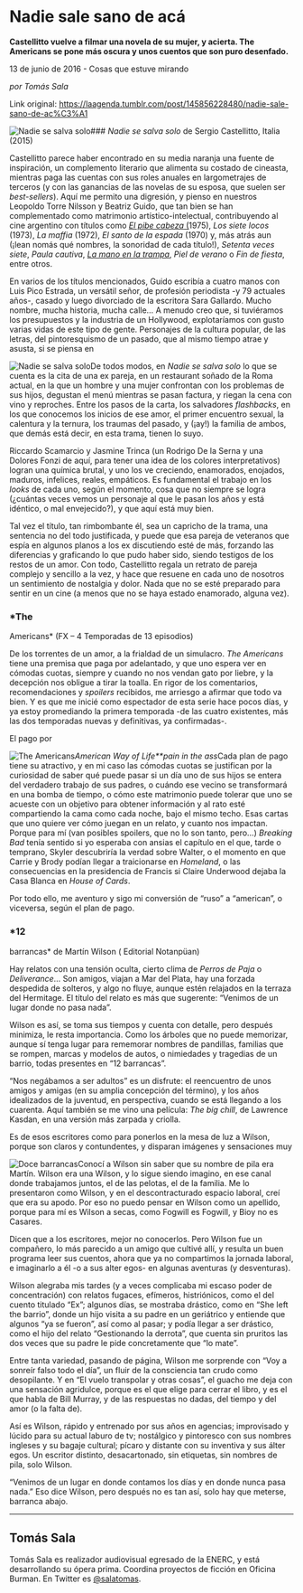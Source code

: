 # Nadie sale sano de acá

**Castellitto vuelve a filmar una novela de su mujer, y acierta. The Americans se pone más oscura y unos cuentos que son puro desenfado.**

13 de junio de 2016 - Cosas que estuve mirando

_por Tomás
Sala_

Link original: https://laagenda.tumblr.com/post/145856228480/nadie-sale-sano-de-ac%C3%A1

![Nadie se salva solo](https://64.media.tumblr.com/07d844845f716b961dca04a3adc31b07/tumblr_inline_pjztb4tReY1t6q87u_500.jpg)###  *Nadie se
salva solo*  de Sergio Castellitto, Italia (2015)

Castellitto
parece haber encontrado en su media naranja una fuente de
inspiración, un complemento literario que alimenta su costado de
cineasta, mientras paga las cuentas con sus roles anuales en
largometrajes de terceros (y con las ganancias de las novelas de su
esposa, que suelen ser *best-sellers*).
Aquí me permito una digresión, y pienso en nuestros Leopoldo Torre
Nilsson y Beatriz Guido, que tan bien se han complementado como
matrimonio artístico-intelectual, contribuyendo al cine argentino
con títulos como [*El
pibe cabeza* (](https://www.youtube.com/watch?v=jzybHFh1l8M)1975),
*Los siete locos*
(1973), *La maffia*
(1972), *El santo de la espada*
(1970) y, más atrás aun (¡lean nomás qué nombres, la sonoridad
de cada título!), *Setenta veces siete*,
*Paula cautiva*, [*La
mano en la trampa*](https://www.youtube.com/watch?v=wBbn0m76VEA), *Piel
de verano* o *Fin de
fiesta*, entre otros.

En varios de
los títulos mencionados, Guido escribía a cuatro manos con Luis
Pico Estrada, un versátil señor, de profesión periodista -y 79
actuales años-, casado y luego divorciado de la escritora Sara
Gallardo. Mucho nombre, mucha historia, mucha calle… A menudo creo
que, si tuviéramos los presupuestos y la industria de un Hollywood,
explotaríamos con gusto varias vidas de este tipo de gente.
Personajes de la cultura popular, de las letras, del pintoresquismo
de un pasado, que al mismo tiempo atrae y asusta, si se piensa en


![Nadie se salva solo](https://64.media.tumblr.com/07d844845f716b961dca04a3adc31b07/tumblr_inline_pjztb4tReY1t6q87u_250.jpg)De todos
modos, en *Nadie se salva solo*
lo que se cuenta es la cita de una ex pareja, en un restaurant soñado
de la Roma actual, en la que un hombre y una mujer confrontan con los
problemas de sus hijos, degustan el menú mientras se pasan factura,
y riegan la cena con vino y reproches. Entre los pasos de la carta,
los salvadores *flashbacks*,
en los que conocemos los inicios de ese amor, el primer encuentro
sexual, la calentura y la ternura, los traumas del pasado, y (¡ay!)
la familia de ambos, que demás está decir, en esta trama, tienen lo
suyo.

Riccardo
Scamarcio y Jasmine Trinca (un Rodrigo De la Serna y una Dolores
Fonzi de aquí, para tener una idea de los colores interpretativos)
logran una química brutal, y uno los ve creciendo, enamorados,
enojados, maduros, infelices, reales, empáticos. Es fundamental el
trabajo en los *looks*
de cada uno, según el momento, cosa que no siempre se logra
(¿cuántas veces vemos un personaje al que le pasan los años y está
idéntico, o mal envejecido?), y que aquí está muy bien. 


Tal vez el
título, tan rimbombante él, sea un capricho de la trama, una
sentencia no del todo justificada, y puede que esa pareja de
veteranos que espía en algunos planos a los ex discutiendo esté de
más, forzando las diferencias y graficando lo que pudo haber sido,
siendo testigos de los restos de un amor. Con todo, Castellitto
regala un retrato de pareja complejo y sencillo a la vez, y hace que
resuene en cada uno de nosotros un sentimiento de nostalgia y dolor.
Nada que no se esté preparado para sentir en un cine (a menos que no
se haya estado enamorado, alguna vez).

###  *The
Americans* (FX – 4 Temporadas de 13
episodios)

De los
torrentes de un amor, a la frialdad de un simulacro. *The
Americans* tiene una premisa que paga por
adelantado, y que uno espera ver en cómodas cuotas, siempre y cuando
no nos vendan gato por liebre, y la decepción nos obligue a tirar la
toalla. En rigor de los comentarios, recomendaciones y *spoilers*
recibidos, me arriesgo a afirmar que todo va bien. Y es que me inicié
como espectador de esta serie hace pocos días, y ya estoy
promediando la primera temporada -de las cuatro existentes, más las
dos temporadas nuevas y definitivas, ya confirmadas-. 


El pago por


![The Americans](https://64.media.tumblr.com/01ecda278a3dd96976e38beecaff8c7d/tumblr_inline_pjztb556Ih1t6q87u_250.jpg)*American Way of Life**pain in the ass*Cada plan de
pago tiene su atractivo, y en mi caso las cómodas cuotas se
justifican por la curiosidad de saber qué puede pasar si un día uno
de sus hijos se entera del verdadero trabajo de sus padres, o cuándo
ese vecino se transformará en una bomba de tiempo, o cómo este
matrimonio puede tolerar que uno se acueste con un objetivo para
obtener información y al rato esté compartiendo la cama como cada
noche, bajo el mismo techo. Esas cartas que uno quiere ver cómo
juegan en un relato, y cuanto nos impactan. Porque para mí (van
posibles spoilers, que no lo son tanto, pero…) *Breaking
Bad* tenía sentido si yo esperaba con ansias
el capítulo en el que, tarde o temprano, Skyler descubriría la
verdad sobre Walter, o el momento en que Carrie y Brody podían
llegar a traicionarse en *Homeland*,
o las consecuencias en la presidencia de Francis si Claire Underwood
dejaba la Casa Blanca en *House of Cards*.



Por todo
ello, me aventuro y sigo mi conversión de “ruso” a “american”,
o viceversa, según el plan de pago.

###  *12
barrancas* de Martín Wilson (
Editorial Notanpüan)

Hay relatos
con una tensión oculta, cierto clima de *Perros
de Paja* o *Deliverance*…
Son amigos, viajan a Mar del Plata, hay una forzada despedida de
solteros, y algo no fluye, aunque estén relajados en la terraza del
Hermitage. El título del relato es más que sugerente: “Venimos de
un lugar donde no pasa nada”.

Wilson es
así, se toma sus tiempos y cuenta con detalle, pero después
minimiza, le resta importancia. Como los árboles que no puede
memorizar, aunque sí tenga lugar para rememorar nombres de
pandillas, familias que se rompen, marcas y modelos de autos, o
nimiedades y tragedias de un barrio, todas presentes en “12
barrancas”.

“Nos
negábamos a ser adultos” es un disfrute: el reencuentro de unos
amigos y amigas (en su amplia concepción del término), y los años
idealizados de la juventud, en perspectiva, cuando se está llegando
a los cuarenta. Aquí también se me vino una película: *The
big chill*, de Lawrence Kasdan, en una versión
más zarpada y criolla.

Es de esos
escritores como para ponerlos en la mesa de luz a Wilson, porque son
claros y contundentes, y disparan imágenes y sensaciones muy


![Doce barrancas](https://64.media.tumblr.com/e37de3b42fba865fd302b02c710f0522/tumblr_inline_pjztb5RJTw1t6q87u_250.png)Conocí a
Wilson sin saber que su nombre de pila era Martín. Wilson era una
Wilson, y lo sigue siendo imagino, en ese canal donde trabajamos
juntos, el de las pelotas, el de la familia. Me lo presentaron como
Wilson, y en el descontracturado espacio laboral, creí que era su
apodo. Por eso no puedo pensar en Wilson como un apellido, porque
para mí es Wilson a secas, como Fogwill es Fogwill, y Bioy no es
Casares. 


Dicen que a
los escritores, mejor no conocerlos. Pero Wilson fue un compañero,
lo más parecido a un amigo que cultivé allí, y resulta un buen
programa leer sus cuentos, ahora que ya no compartimos la jornada
laboral, e imaginarlo a él -o a sus alter egos- en algunas aventuras
(y desventuras).

Wilson
alegraba mis tardes (y a veces complicaba mi escaso poder de
concentración) con relatos fugaces, efímeros, histriónicos, como
el del cuento titulado “Ex”; algunos días, se mostraba drástico,
como en “She left the barrio”, donde un hijo visita a su padre en
un geriátrico y entiende que algunos “ya se fueron”, así como
al pasar; y podía llegar a ser drástico, como el hijo del relato
“Gestionando la derrota”, que cuenta sin pruritos las dos veces
que su padre le pide concretamente que “lo mate”. 


Entre tanta
variedad, pasando de página, Wilson me sorprende con “Voy a
sonreír falso todo el día”, un fluir de la consciencia tan crudo
como desopilante. Y en “El vuelo transpolar y otras cosas”, el
guacho me deja con una sensación agridulce, porque es el que elige
para cerrar el libro, y es el que habla de Bill Murray, y de las
respuestas no dadas, del tiempo y del amor (o la falta de).

Así es
Wilson, rápido y entrenado por sus años en agencias; improvisado y
lúcido para su actual laburo de tv; nostálgico y pintoresco con sus
nombres ingleses y su bagaje cultural; pícaro y distante con su
inventiva y sus álter egos. Un escritor distinto, desacartonado, sin
etiquetas, sin nombres de pila, solo Wilson. 


“Venimos
de un lugar en donde contamos los días y en donde nunca pasa nada.”
Eso dice Wilson, pero después no es tan así, solo hay que meterse,
barranca abajo.

  




---

Tomás
Sala
----------

Tomás
Sala es realizador audiovisual egresado de la ENERC, y está
desarrollando su ópera prima. Coordina proyectos de ficción en
Oficina Burman. En Twitter es [@salatomas](https://twitter.com/SalaTomas). 

